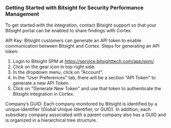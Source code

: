 ### Getting Started with Bitsight for Security Performance Management

To get started with the integration, contact Bitsight support so that your Bitsight portal can be enabled to share findings with Cortex.

API Key: Bitsight customers can generate an API token to enable communication between Bitsight and Cortex. Steps for generating an API token:

1) Login to Bitsight SPM at https://service.bitsighttech.com/app/spm/.
2) Click on the gear icon in top-right side.
3) In the dropdown menu, click on "Account".
4) In the "User Preferences" tab, there will be a section "API Token" to generate a new API Token.
5) Click on "Generate New Token" and use that token to authenticate the Bitsight integration in Cortex.

Company’s GUID: Each company monitored by Bitsight is identified by a unique identifier (Global Unique Identifier, or GUID). In addition, each subsidiary company associated with a parent company also has a GUID and is organized in a hierarchical tree structure.
